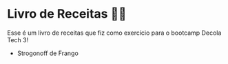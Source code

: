 # Livro de Receitas :man_cook:

Esse é um livro de receitas que fiz como exercício para o bootcamp Decola Tech 3!

- Strogonoff de Frango
